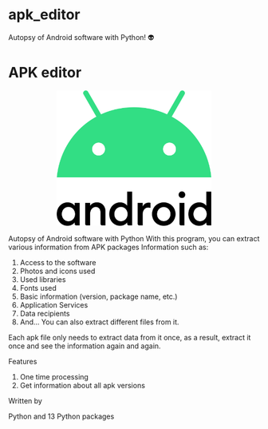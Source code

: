 # apk_editor
Autopsy of Android software with Python! 👽

# APK editor

<p align="center">
  <img src="https://github.com/itsMajid-dev/apk_editor/blob/main/andlog.png" alt="APK" width="310" height="271" />
</p>




Autopsy of Android software with Python
With this program, you can extract various information from APK packages
Information such as:
1. Access to the software
2. Photos and icons used
3. Used libraries
4. Fonts used
5. Basic information (version, package name, etc.)
6. Application Services
7. Data recipients
8. And...
You can also extract different files from it.

Each apk file only needs to extract data from it once, as a result, extract it once and see the information again and again.


Features
1. One time processing
2. Get information about all apk versions

Written by

Python and 13 Python packages
